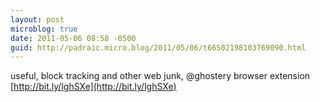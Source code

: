 ```yaml
---
layout: post
microblog: true
date: 2011-05-06 08:58 -0500
guid: http://padraic.micro.blog/2011/05/06/t66502198103769090.html
---
```

useful, block tracking and other web junk, @ghostery browser extension [http://bit.ly/lghSXe](http://bit.ly/lghSXe)
